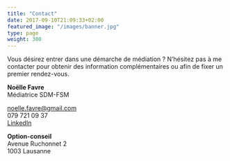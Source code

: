 ```yaml
---
title: "Contact"
date: 2017-09-10T21:09:33+02:00
featured_image: "/images/banner.jpg"
type: page
weight: 300
---
```

Vous désirez entrer dans une démarche de médiation ? N’hésitez pas à me contacter pour obtenir des information complémentaires ou afin de fixer un premier rendez-vous.

**Noëlle Favre**<br/>
Médiatrice SDM-FSM

[noelle.favre@gmail.com](mailto:noelle.favre@gmail.com)<br/>
079 721 09 37<br/>
[LinkedIn](https://www.linkedin.com/in/no%C3%ABlle-favre-durand-gasselin-26262842/?ppe=1)

**Option-conseil**<br/>
Avenue Ruchonnet 2<br/>
1003 Lausanne
